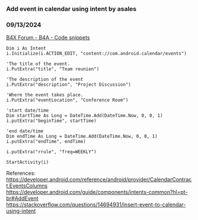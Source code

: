 ### Add event in calendar using intent by asales
### 09/13/2024
[B4X Forum - B4A - Code snippets](https://www.b4x.com/android/forum/threads/163086/)

```B4X
Dim i As Intent  
i.Initialize(i.ACTION_EDIT, "content://com.android.calendar/events")  
  
'The title of the event.  
i.PutExtra("title", "Team reunion")  
  
'The description of the event  
i.PutExtra("description", "Project Discussion")  
  
'Where the event takes place.  
i.PutExtra("eventLocation", "Conference Room")  
  
'start date/time  
Dim startTime As Long = DateTime.Add(DateTime.Now, 0, 0, 1)  
i.putExtra("beginTime", startTime)  
     
'end date/time  
Dim endTime As Long = DateTime.Add(DateTime.Now, 0, 0, 1)  
i.putExtra("endTime", endTime)  
     
i.putExtra("rrule", "freq=WEEKLY")  
     
StartActivity(i)
```

  
References:  
<https://developer.android.com/reference/android/provider/CalendarContract.EventsColumns>  
<https://developer.android.com/guide/components/intents-common?hl=pt-br#AddEvent>  
<https://stackoverflow.com/questions/14694931/insert-event-to-calendar-using-intent>